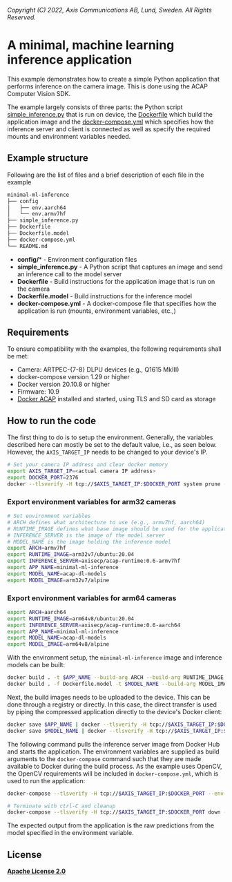 *Copyright (C) 2022, Axis Communications AB, Lund, Sweden. All Rights Reserved.*


# A minimal, machine learning inference application
This example demonstrates how to create a simple Python application that performs inference on the camera image. This is done using the ACAP Computer Vision SDK.

The example largely consists of three parts: the Python script [simple_inference.py](simple_inference.py) that is run on device, the [Dockerfile](Dockerfile) which build the application image and the [docker-compose.yml](docker-compose.yml) which specifies how the inference server and client is connected as well as specify the required mounts and environment variables needed.

## Example structure
Following are the list of files and a brief description of each file in the example
```bash
minimal-ml-inference
├── config
│   ├── env.aarch64
│   └── env.armv7hf
├── simple_inference.py
├── Dockerfile
├── Dockerfile.model
├── docker-compose.yml
└── README.md
```

* **config/*** - Environment configuration files
* **simple_inference.py** - A Python script that captures an image and send an inference call to the model server
* **Dockerfile** - Build instructions for the application image that is run on the camera
* **Dockerfile.model** - Build instructions for the inference model
* **docker-compose.yml** - A docker-compose file that specifies how the application is run (mounts, environment variables, etc.,)

## Requirements
To ensure compatibility with the examples, the following requirements shall be met:
* Camera: ARTPEC-{7-8} DLPU devices (e.g., Q1615 MkIII)
* docker-compose version 1.29 or higher
* Docker version 20.10.8 or higher
* Firmware: 10.9
* [Docker ACAP](https://github.com/AxisCommunications/docker-acap) installed and started, using TLS and SD card as storage

## How to run the code
The first thing to do is to setup the environment. Generally, the variables described here can mostly be set to the default value, i.e., as seen below. However, the `AXIS_TARGET_IP` needs to be changed to your device's IP.

```sh
# Set your camera IP address and clear docker memory
export AXIS_TARGET_IP=<actual camera IP address>
export DOCKER_PORT=2376
docker --tlsverify -H tcp://$AXIS_TARGET_IP:$DOCKER_PORT system prune -af
```

### Export environment variables for arm32 cameras
```sh
# Set environment variables
# ARCH defines what architecture to use (e.g., armv7hf, aarch64)
# RUNTIME_IMAGE defines what base image should be used for the application image 
# INFERENCE_SERVER is the image of the model server
# MODEL_NAME is the image holding the inference model
export ARCH=armv7hf
export RUNTIME_IMAGE=arm32v7/ubuntu:20.04
export INFERENCE_SERVER=axisecp/acap-runtime:0.6-armv7hf
export APP_NAME=minimal-ml-inference
export MODEL_NAME=acap-dl-models
export MODEL_IMAGE=arm32v7/alpine
```

### Export environment variables for arm64 cameras
```sh
export ARCH=aarch64
export RUNTIME_IMAGE=arm64v8/ubuntu:20.04
export INFERENCE_SERVER=axisecp/acap-runtime:0.6-aarch64
export APP_NAME=minimal-ml-inference
export MODEL_NAME=acap-dl-models
export MODEL_IMAGE=arm64v8/alpine
```

With the environment setup, the `minimal-ml-inference` image and inference models can be built:

```sh
docker build . -t $APP_NAME --build-arg ARCH --build-arg RUNTIME_IMAGE
docker build . -f Dockerfile.model -t $MODEL_NAME --build-arg MODEL_IMAGE
```

Next, the build images needs to be uploaded to the device. This can be done through a registry or directly. In this case, the direct transfer is used by piping the compressed application directly to the device's Docker client:

```sh
docker save $APP_NAME | docker --tlsverify -H tcp://$AXIS_TARGET_IP:$DOCKER_PORT load
docker save $MODEL_NAME | docker --tlsverify -H tcp://$AXIS_TARGET_IP:$DOCKER_PORT load
```

The following command pulls the inference server image from Docker Hub and starts the application. The environment variables are supplied as build arguments to the `docker-compose` command such that they are made available to Docker during the build process. As the example uses OpenCV, the OpenCV requirements will be included in `docker-compose.yml`, which is used to run the application:

```sh
docker-compose --tlsverify -H tcp://$AXIS_TARGET_IP:$DOCKER_PORT --env-file ./config/env.$ARCH up

# Terminate with ctrl-C and cleanup
docker-compose --tlsverify -H tcp://$AXIS_TARGET_IP:$DOCKER_PORT down -v
```

The expected output from the application is the raw predictions from the model specified in the environment variable.

## License
**[Apache License 2.0](../LICENSE)**
